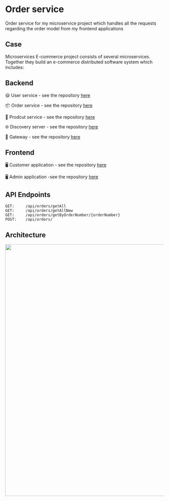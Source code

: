 # Order service
Order service for my microservice project which handles all the requests regarding the order model from my frontend applications

## Case
Microservices E-commerce project consists of several microservices. Together they build an e-commerce distributed software system which includes:

## Backend
😃 User service -  see the repository [here](https://github.com/JordanRad/s3-account-service)

📦 Order service  -  see the repository [here](https://github.com/JordanRad/s3-order-service)

🏬 Prodcut service -  see the repository [here](https://github.com/JordanRad/s3-product-service)

🌐 Discovery server -  see the repository [here](https://github.com/JordanRad/s3-discovery-server)

🔀 Gateway -  see the repository [here](https://github.com/JordanRad/s3-proxy)

## Frontend

🖥️ Customer application - see the repository [here](https://github.com/JordanRad/s3-microservices-client)

🖥️ Admin application -see the repository [here](https://github.com/JordanRad/s3-microservices-client)

## API Endpoints
```
GET:     /api/orders/getAll
GET:     /api/orders/getAllNew
GET:     /api/orders/getByOrderNumber/{orderNumber}
POST:    /api/orders/
```
## Architecture
<img height ="800" src="https://github.com/JordanRad/s3-microservices-client/blob/master/documentation/ProjectDiagram.png">

